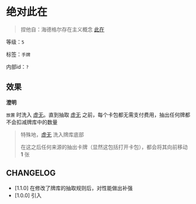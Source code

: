 # 绝对此在

> 捏他自：海德格尔存在主义概念 [此在](https://zh.wikipedia.org/wiki/%E6%AD%A4%E5%9C%A8)

等级：`5`

标签：`手牌`

内部id：`?`

## 效果

**澄明**

`放置` 时洗入 [虚无](虚无.md)。直到抽取 [虚无](虚无.md) 之前，每个卡包都无需支付费用，抽出任何牌都不会扣减牌库中的数量

> 特殊地，[虚无](虚无.md) 洗入牌库底部
>
> 在这之后任何来源的抽出卡牌（显然这包括打开卡包），都会将其向前移动 **1** 张

## CHANGELOG

- [1.1.0] 在修改了牌库的抽取规则后，对性能做出补强
- [1.0.0] 引入
